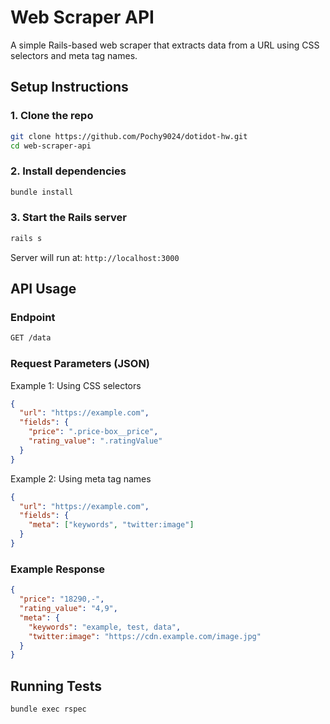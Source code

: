 # Web Scraper API

A simple Rails-based web scraper that extracts data from a URL using CSS selectors and meta tag names.


## Setup Instructions

### 1. Clone the repo

```bash
git clone https://github.com/Pochy9024/dotidot-hw.git
cd web-scraper-api
```

### 2. Install dependencies
```bash
bundle install
```

### 3. Start the Rails server
```bash
rails s
```
Server will run at: `http://localhost:3000`

## API Usage
### Endpoint
```bash
GET /data
```

### Request Parameters (JSON)
Example 1: Using CSS selectors
```json
{
  "url": "https://example.com",
  "fields": {
    "price": ".price-box__price",
    "rating_value": ".ratingValue"
  }
}
```

Example 2: Using meta tag names
```json
{
  "url": "https://example.com",
  "fields": {
    "meta": ["keywords", "twitter:image"]
  }
}
```

### Example Response
```json
{
  "price": "18290,-",
  "rating_value": "4,9",
  "meta": {
    "keywords": "example, test, data",
    "twitter:image": "https://cdn.example.com/image.jpg"
  }
}
```

## Running Tests
```bash
bundle exec rspec
```
